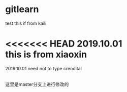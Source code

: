 # gitlearn
test
this if from kaili

<<<<<<< HEAD
2019.10.01<br>
this is from xiaoxin
=======
2019.10.01
need not to type crendital

<br>
这里是master分支上进行修改的<br>

